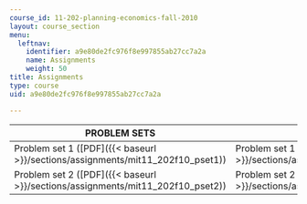```yaml
---
course_id: 11-202-planning-economics-fall-2010
layout: course_section
menu:
  leftnav:
    identifier: a9e80de2fc976f8e997855ab27cc7a2a
    name: Assignments
    weight: 50
title: Assignments
type: course
uid: a9e80de2fc976f8e997855ab27cc7a2a

---
```


| PROBLEM SETS | SOLUTIONS |
| --- | --- |
| Problem set 1 ([PDF]({{< baseurl >}}/sections/assignments/mit11_202f10_pset1)) | Problem set 1 solutions ([PDF]({{< baseurl >}}/sections/assignments/mit11_202f10_pset1sol)) |
| Problem set 2 ([PDF]({{< baseurl >}}/sections/assignments/mit11_202f10_pset2)) | Problem set 2 solutions ([PDF]({{< baseurl >}}/sections/assignments/mit11_202f10_pset2sol))